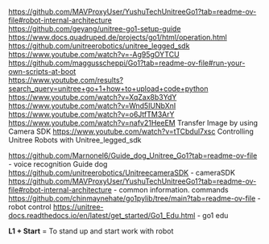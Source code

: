 https://github.com/MAVProxyUser/YushuTechUnitreeGo1?tab=readme-ov-file#robot-internal-architecture  
https://github.com/geyang/unitree-go1-setup-guide  
https://www.docs.quadruped.de/projects/go1/html/operation.html  
https://github.com/unitreerobotics/unitree_legged_sdk  
https://www.youtube.com/watch?v=-Ag95gOYTCU  
https://github.com/maggusscheppi/Go1?tab=readme-ov-file#run-your-own-scripts-at-boot  
https://www.youtube.com/results?search_query=unitree+go+1+how+to+upload+code+python  
https://www.youtube.com/watch?v=XqZax8b3YdY
https://www.youtube.com/watch?v=Wnd5IUNbXnI
https://www.youtube.com/watch?v=o6JtfTM3ArY
https://www.youtube.com/watch?v=nafv21HeeEM Transfer Image by using Camera SDK
https://www.youtube.com/watch?v=tTCbdul7xsc Controlling Unitree Robots with Unitree_legged_sdk

https://github.com/Marnonel6/Guide_dog_Unitree_Go1?tab=readme-ov-file - voice recognition Guide dog
https://github.com/unitreerobotics/UnitreecameraSDK - cameraSDK
https://github.com/MAVProxyUser/YushuTechUnitreeGo1?tab=readme-ov-file#robot-internal-architecture - common information. commands
https://github.com/chinmaynehate/go1pylib/tree/main?tab=readme-ov-file - robot control 
https://unitree-docs.readthedocs.io/en/latest/get_started/Go1_Edu.html - go1 edu

**L1 + Start** = To stand up and start work with robot